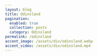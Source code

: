 ```yaml
---
layout: blog
title: Odinsland
pagination:
  enabled: true
  collection: posts
  category: Odinsland
permalink: /odinsland
accent_image: /assets/div/odinsland.webp
accent_video: /assets/div/odinsland.mp4
---
```

